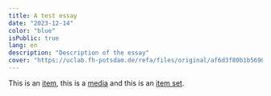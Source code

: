 ```yaml
---
title: A test essay
date: "2023-12-14"
color: "blue"
isPublic: true
lang: en
description: "Description of the essay"
cover: "https://uclab.fh-potsdam.de/refa/files/original/af6d3f80b1b5690cf68dae59dcfb0909bd2e6ea9.jpg"
---
```


This is an [item](item/463), this is a [media](media/1602) and this is an [item set](set/31735).
